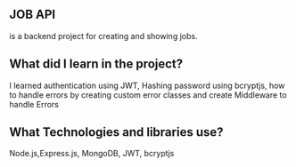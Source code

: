## JOB API 
is a backend project for creating and showing jobs.
## What did I learn in the project?
I learned authentication using JWT, Hashing password using bcryptjs, how to handle errors by creating custom error classes and create
Middleware to handle Errors
## What Technologies and libraries use?
Node.js,Express.js, MongoDB, JWT, bcryptjs

